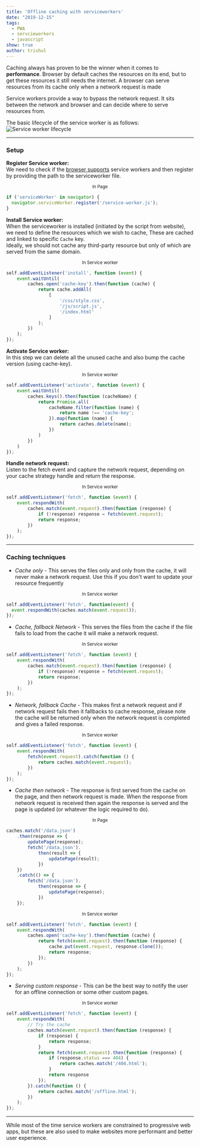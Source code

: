 ```yaml
---
title: 'Offline caching with serviceworkers'
date: "2019-12-15"
tags:
  - PWA
  - servcieworkers
  - javascript
show: true
author: trishul
---
```


Caching always has proven to be the winner when it comes to **performance**.
Browser by default caches the resources on its end, but to get these resources it still needs the internet. A browser can serve resources from its cache only when a network request is made

Service workers provide a way to bypass the network request. It sits between the network and browser and can decide where to serve resources from.

The basic lifecycle of the service worker is as follows:
![Service worker lifecycle](sw-lifecycle.png)

***
### Setup

**Register Service worker:**  
We need to check if the [browser supports](https://caniuse.com/#feat=serviceworkers) service workers and then register by providing the path to the serviceworker file.

<center><sub>In Page</sub></center>

```javascript
if ('serviceWorker' in navigator) {
  navigator.serviceWorker.register('/service-worker.js');
}
```

**Install Service worker:**  
When the serviceworker is installed (initiated by the script from website), we need to define the resources which we wish to cache, These are cached and linked to specific `Cache` key.  
Ideally, we should not cache any third-party resource but only of which are served from the same domain.
<center><sub>In Service worker</sub></center>

```javascript
self.addEventListener('install', function (event) {
	event.waitUntil(
		caches.open('cache-key').then(function (cache) {
			return cache.addAll(
				[
					'/css/style.css',
					'/js/script.js',
					'/index.html'
				]
			);
		})
	);
});
```

**Activate Service worker:**  
In this step we can delete all the unused cache and also bump the cache version (using cache-key).
<center><sub>In Service worker</sub></center>

```javascript
self.addEventListener('activate', function (event) {
	event.waitUntil(
		caches.keys().then(function (cacheName) {
			return Promise.all(
				cacheName.filter(function (name) {
					return name !== 'cache-key';
				}).map(function (name) {
					return caches.delete(name);
				})
			)
		})
	)
});
```

**Handle network request:**  
Listen to the fetch event and capture the network request, depending on your cache strategy handle and return the response.
<center><sub>In Service worker</sub></center>

```javascript
self.addEventListener('fetch', function (event) {
	event.respondWith(
		caches.match(event.request).then(function (response) {
			if (!response) response = fetch(event.request);
			return response;
		})
	);
});
```

***
### Caching techniques

*  *Cache only* - This serves the files only and only from the cache, it will never make a network request. Use this if you don't want to update your resource frequently  

<center><sub>In Service worker</sub></center>

```javascript
self.addEventListener('fetch', function(event) {
  event.respondWith(caches.match(event.request));
});
```

*  *Cache, fallback Network* - This serves the files from the cache if the file fails to load from the cache it will make a network request.  

<center><sub>In Service worker</sub></center>

```javascript
self.addEventListener('fetch', function (event) {
	event.respondWith(
		caches.match(event.request).then(function (response) {
			if (!response) response = fetch(event.request);
			return response;
		})
	);
});
```
*  *Network, fallback Cache* - This makes first a network request and if network request fails then it fallbacks to cache response, please note the cache will be returned only when the network request is completed and gives a failed response.

<center><sub>In Service worker</sub></center>

```javascript
self.addEventListener('fetch', function (event) {
	event.respondWith(
		fetch(event.request).catch(function () {
			return caches.match(event.request);
		})
	);
});
```
*  *Cache then network* - The response is first served from the cache on the page, and then network request is made. When the response from network request is received then again the response is served and the page is updated (or whatever the logic required to do). 

<center><sub>In Page</sub></center>

```javascript
caches.match('/data.json')
	.then(response => {
		updatePage(response);
		fetch('/data.json').
			then(result => {
				updatePage(result);
			})
	})
	.catch(() => {
		fetch('/data.json').
			then(response => {
				updatePage(response);
			})
	});
```
<center><sub>In Service worker</sub></center>

```javascript
self.addEventListener('fetch', function (event) {
	event.respondWith(
		caches.open('cache-key').then(function (cache) {
			return fetch(event.request).then(function (response) {
				cache.put(event.request, response.clone());
				return response;
			});
		})
	);
});
```

*  *Serving custom response* - This can be the best way to notify the user for an offline connection or some other custom pages.  

<center><sub>In Service worker</sub></center>

```javascript
self.addEventListener('fetch', function (event) {
	event.respondWith(
		// Try the cache
		caches.match(event.request).then(function (response) {
			if (response) {
				return response;
			}
			return fetch(event.request).then(function (response) {
				if (response.status === 404) {
					return caches.match('/404.html');
				}
				return response
			});
		}).catch(function () {
			return caches.match('/offline.html');
		})
	);
});
```

***
While most of the time service workers are constrained to progressive web apps, but these are also used to make websites more performant and better user experience.  
